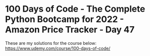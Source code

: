 # 100 Days of Code - The Complete Python Bootcamp for 2022 - Amazon Price Tracker - Day 47

These are my solutions for the course below:<br>
https://www.udemy.com/course/100-days-of-code/